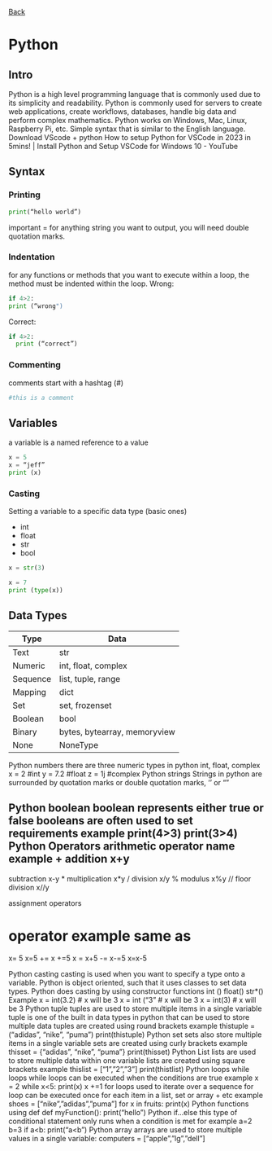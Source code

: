 [Back](./index.html)
# Python

## Intro 

Python is a high level programming language that is commonly used due to its simplicity and readability.
Python is commonly used for servers to create web applications, create workflows, databases, handle big data and perform complex mathematics.
Python works on Windows, Mac, Linux, Raspberry Pi, etc.
Simple syntax that is similar to the English language. 
Download VScode + python
How to setup Python for VSCode in 2023 in 5mins! | Install Python and Setup VSCode for Windows 10 - YouTube

## Syntax 
### Printing
```Python
print(“hello world”)
```
important = for anything string you want to output, you will need double quotation marks.
### Indentation 
for any functions or methods that you want to execute within a loop, the method must be indented within the loop.
Wrong:
```Python
if 4>2:
print (“wrong")
```
Correct:
```Python
if 4>2:
  print (“correct”)
```
### Commenting
comments start with a hashtag (#)
```Python
#this is a comment
```
## Variables 
a variable is a named reference to a value
```Python
x = 5
x = “jeff”
print (x)
```
### Casting
Setting a variable to a specific data type (basic ones)
- int
- float
- str 
- bool	
```Python
x = str(3)
```
```Python
x = 7
print (type(x))
```

## Data Types

|Type|Data|
|-|-|
|Text|str|
|Numeric|int, float, complex|
|Sequence|list, tuple, range|
|Mapping|dict|
|Set|set, frozenset|
|Boolean|bool|
|Binary|bytes, bytearray, memoryview|
|None|NoneType|




Python numbers 
there are three numeric types in python
int, float, complex 
x = 2 #int
y = 7.2 #float
z = 1j #complex
Python strings
Strings in python are surrounded by quotation marks or double quotation marks, ‘’ or “”


Python boolean
boolean represents either true or false
booleans are often used to set requirements
example
print(4>3)
print(3>4)
Python Operators
arithmetic
operator
name
example
+
addition
x+y
-
subtraction
x-y
*
multiplication
x*y
/
division
x/y
%
modulus
x%y
//
floor division
x//y

assignment operators

operator
example
same as
=
x= 5
x=5
+=
x +=5
x = x+5
-=
x-=5
x=x-5


Python casting
casting is used when you want to specify a type onto a variable.
Python is object oriented, such that it uses classes to set data types. Python does casting by using constructor functions
int ()
float()
str*()
Example
x = int(3.2) # x will be 3
x = int (“3” # x will be 3
x = int(3) # x will be 3
Python tuple
tuples are used to store multiple items in a single variable
tuple is one of the built in data types in python that can be used to store multiple data
tuples are created using round brackets
example
thistuple = (“adidas”, “nike”, “puma”)
print(thistuple)
Python set
sets also store multiple items in a single variable
sets are created using curly brackets
example
thisset = {“adidas”, “nike”, “puma”}
print(thisset)
Python List
lists are used to store multiple data within one variable 
lists are created using square brackets
example
thislist = [“1”,”2”,”3”]
print(thistlist)
Python loops
while loops
while loops can be executed when the conditions are true
example
x = 2
while x<5:
print(x)
x +=1
for loops
used to iterate over a sequence 
for loop can be executed once for each item in a list, set or array + etc
example
shoes = [“nike”,”adidas”,”puma”]
for x in fruits:
print(x)
Python functions
using def
def myFunction():
print(“hello”)
Python if…else 
this type of conditional statement only runs when a condition is met
for example
a=2
b=3
if a<b:
print(“a<b”)
Python array
arrays are used to store multiple values in a single variable:
computers = [“apple”,”lg”,”dell”]
